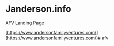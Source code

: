 # Janderson.info

AFV Landing Page

[https://www.andersonfamilyventures.com/](https://www.andersonfamilyventures.com/)# afv
